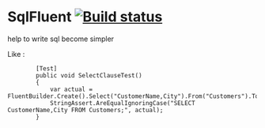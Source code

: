 # SqlFluent [![Build status](https://ci.appveyor.com/api/projects/status/u8kpnr4mxm9qk3n8?svg=true)](https://ci.appveyor.com/project/herrylove72/sqlfluent)

help to write sql become simpler

Like :

```
        [Test]
        public void SelectClauseTest()
        {
            var actual = FluentBuilder.Create().Select("CustomerName,City").From("Customers").ToString();
            StringAssert.AreEqualIgnoringCase("SELECT CustomerName,City FROM Customers;", actual);
        }
```
